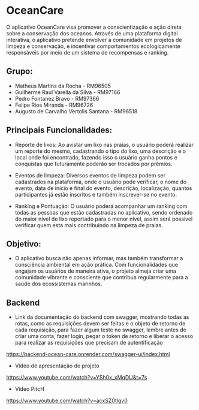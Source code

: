 # OceanCare

O aplicativo OceanCare visa promover a conscientização e ação direta sobre a conservação dos oceanos. Através de uma plataforma digital interativa, o aplicativo pretende envolver a comunidade em projetos de limpeza e conservação, e incentivar comportamentos ecologicamente responsáveis por meio de um sistema de recompensas e ranking.


## Grupo: 

* Matheus Martins da Rocha - RM96505
* Guilherme Raul Varella da Silva - RM97166
* Pedro Fontanez Bravo - RM97366
* Felipe Rios Miranda - RM96726
* Augusto de Carvalho Vertolis Santana - RM96518

## Principais Funcionalidades:

* Reporte de lixos:
Ao avistar um lixo nas praias, o usuário poderá realizar um reporte do mesmo, cadastrando o tipo do lixo, uma descrição e o local onde foi encontrado, fazendo isso o usuário ganha pontos e conquistas que futuramente poderão ser trocados por prêmios.

* Eventos de limpeza:
Diversos eventos de limpeza podem ser cadastrados na plataforma, onde o usuário pode verificar, o nome do evento, data de início e final do evento, descrição, localização, quantos participantes já estão inscritos e também inscrever-se no evento.

* Ranking e Pontuação:
O usuário poderá acompanhar um ranking com todas as pessoas que estão cadastradas no aplicativo, sendo ordenado do maior nível de lixo reportado para o menor nível, assim será possível verificar quem esta mais contribuindo na limpeza de praias.

## Objetivo:

* O aplicativo busca não apenas informar, mas também transformar a consciência ambiental em ação prática. Com funcionalidades que engajam os usuários de maneira ativa, o projeto almeja criar uma comunidade vibrante e consciente que contribua regularmente para a saúde dos ecossistemas marinhos.


## Backend

* Link da documentação do backend com swagger, mostrando todas as rotas, como as requisições devem ser feitas e o objeto de retorno de cada requisição, para fazer algum teste no swagger, lembre antes de criar uma conta, fazer login, pegar o token de retorno e liberar o acesso para realizar as requisições que precisam de autentificação
  
 https://backend-ocean-care.onrender.com/swagger-ui/index.html

* Vídeo de apresentação do projeto 

https://www.youtube.com/watch?v=YSh0x_xMqDU&t=7s

* Vídeo PitcH

https://www.youtube.com/watch?v=acxSZ0tlgv0
